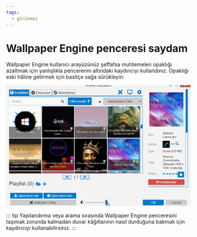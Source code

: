 ```yaml
---
tags:
  - görünmez
---
```


# Wallpaper Engine penceresi saydam

Wallpaper Engine kullanıcı arayüzünüz şeffafsa muhtemelen opaklığı azaltmak için yanlışlıkla pencerenin altındaki kaydırıcıyı kullandınız. Opaklığı eski hâline getirmek için basitçe sağa sürükleyin:

![Opaklığı kontrol etmek için kullanıcı arayüzünün altındaki kaydırıcıyı kullanın](./transparentinterface.gif)

::: tip
Yapılandırma veya arama sırasında Wallpaper Engine penceresini taşımak zorunda kalmadan duvar kâğıtlarının nasıl durduğuna bakmak için kaydırıcıyı kullanabilirsiniz.
:::